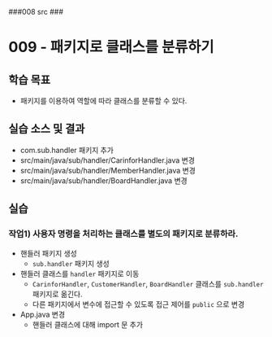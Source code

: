 ###008 src ###

# 009 - 패키지로 클래스를 분류하기

## 학습 목표

- 패키지를 이용하여 역할에 따라 클래스를 분류할 수 있다.

## 실습 소스 및 결과

- com.sub.handler 패키지 추가
- src/main/java/sub/handler/CarinforHandler.java 변경
- src/main/java/sub/handler/MemberHandler.java 변경
- src/main/java/sub/handler/BoardHandler.java 변경


## 실습

### 작업1) 사용자 명령을 처리하는 클래스를 별도의 패키지로 분류하라.

- 핸들러 패키지 생성
    - `sub.handler` 패키지 생성
- 핸들러 클래스를 `handler` 패키지로 이동
    - `CarinforHandler`, `CustomerHandler`, `BoardHandler` 클래스를 `sub.handler` 패키지로 옮긴다.
    - 다른 패키지에서 변수에 접근할 수 있도록 접근 제어를 `public` 으로 변경
- App.java 변경
    - 핸들러 클래스에 대해 import 문 추가
